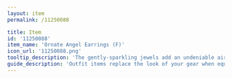 ```yaml
---
layout: item
permalink: /11250088

title: Item
id: '11250088'
item_name: 'Ornate Angel Earrings (F)'
icon_url: '11250088.png'
tooltip_description: 'The gently-sparkling jewels add an undeniable air of elegance to these earrings. They''re also SUPER pretty!'
guide_description: 'Outfit items replace the look of your gear when equipped.'
---
```

